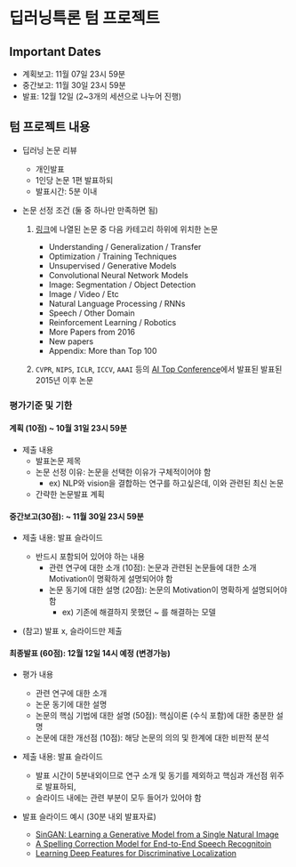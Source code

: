 # 딥러닝특론 텀 프로젝트

## Important Dates

- 계획보고: 11월 07일 23시 59분
- 중간보고: 11월 30일 23시 59분
- 발표: 12월 12일 (2~3개의 세션으로 나누어 진행)

## 텀 프로젝트 내용

- 딥러닝 논문 리뷰
    - 개인발표
    - 1인당 논문 1편 발표하되
    - 발표시간: 5분 이내

- 논문 선정 조건 (둘 중 하나만 만족하면 됨)
    1. [링크](https://github.com/terryum/awesome-deep-learning-papers)에 나열된 논문 중 다음 카테고리 하위에 위치한 논문
        - Understanding / Generalization / Transfer
        - Optimization / Training Techniques
        - Unsupervised / Generative Models
        - Convolutional Neural Network Models
        - Image: Segmentation / Object Detection
        - Image / Video / Etc
        - Natural Language Processing / RNNs
        - Speech / Other Domain
        - Reinforcement Learning / Robotics
        - More Papers from 2016
        - New papers
        - Appendix: More than Top 100


    2. ```CVPR```, ```NIPS```, ```ICLR```, ```ICCV```, ```AAAI``` 등의 [AI Top Conference](http://www.guide2research.com/topconf/)에서 발표된 발표된 2015년 이후 논문

### 평가기준 및 기한

#### 계획 (10점) ~ 10월 31일 23시 59분

- 제출 내용
    - 발표논문 제목
    - 논문 선정 이유: 논문을 선택한 이유가 구체적이어야 함 
        - ex) NLP와 vision을 결합하는 연구를 하고싶은데, 이와 관련된 최신 논문
    - 간략한 논문발표 계획

#### 중간보고(30점): ~ 11월 30일 23시 59분

- 제출 내용: 발표 슬라이드
    - 반드시 포함되어 있어야 하는 내용
        - 관련 연구에 대한 소개 (10점): 논문과 관련된 논문들에 대한 소개 Motivation이 명확하게 설명되어야 함
        - 논문 동기에 대한 설명 (20점): 논문의 Motivation이 명확하게 설명되어야 함
            - ex) 기존에 해결하지 못했던 ~ 를 해결하는 모델

- (참고) 발표 x, 슬라이드만 제출

#### 최종발표 (60점): 12월 12일 14시 예정 (변경가능)

- 평가 내용
    - 관련 연구에 대한 소개
    - 논문 동기에 대한 설명
    - 논문의 핵심 기법에 대한 설명 (50점): 핵심이론 (수식 포함)에 대한 충분한 설명
    - 논문에 대한 개선점 (10점): 해당 논문의 의의 및 한계에 대한 비판적 분석


- 제출 내용: 발표 슬라이드
    - 발표 시간이 5분내외이므로 연구 소개 및 동기를 제외하고 핵심과 개선점 위주로 발표하되,
    - 슬라이드 내에는 관련 부분이 모두 들어가 있어야 함

- 발표 슬라이드 예시 (30분 내외 발표자료)
    - [SinGAN: Learning a Generative Model from a Single Natural Image](https://github.com/Intelligence-Engineering-LAB-KU/Seminar/blob/master/summer_2020/0915_jinsung_sinGAN_review.pdf)
    - [A Spelling Correction Model for End-to-End Speech Recognitoin](https://github.com/Intelligence-Engineering-LAB-KU/Seminar/blob/master/summer_2020/0915_yeongseok_SC_review.pdf)
    - [Learning Deep Features for Discriminative Localization](https://github.com/Intelligence-Engineering-LAB-KU/Seminar/blob/master/summer_2020/Sungmin%20Kim/Learning%20Deep%20Features%20for%20Discriminative%20Localization.ipynb)
